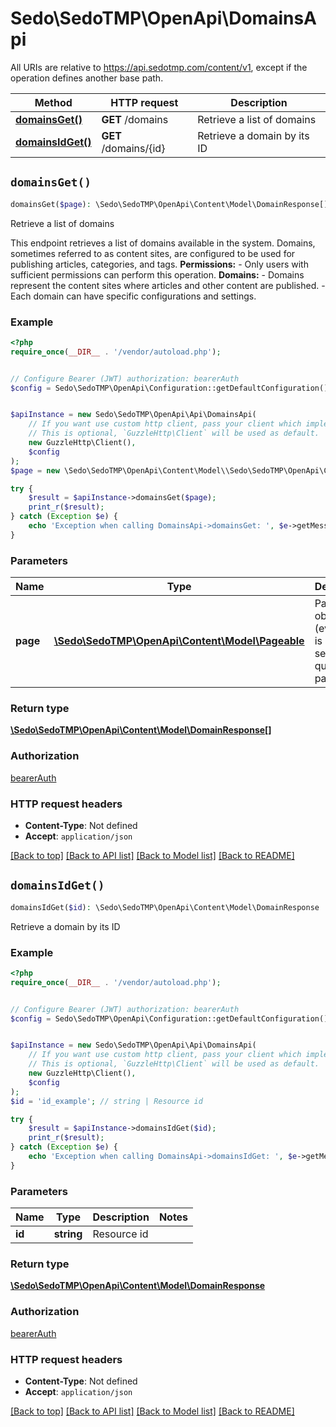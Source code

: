 # Sedo\SedoTMP\OpenApi\DomainsApi

All URIs are relative to https://api.sedotmp.com/content/v1, except if the operation defines another base path.

| Method | HTTP request | Description |
| ------------- | ------------- | ------------- |
| [**domainsGet()**](DomainsApi.md#domainsGet) | **GET** /domains | Retrieve a list of domains |
| [**domainsIdGet()**](DomainsApi.md#domainsIdGet) | **GET** /domains/{id} | Retrieve a domain by its ID |


## `domainsGet()`

```php
domainsGet($page): \Sedo\SedoTMP\OpenApi\Content\Model\DomainResponse[]
```

Retrieve a list of domains

This endpoint retrieves a list of domains available in the system. Domains, sometimes referred to as content sites, are configured to be used for publishing articles, categories, and tags.  **Permissions:** - Only users with sufficient permissions can perform this operation.  **Domains:** - Domains represent the content sites where articles and other content are published. - Each domain can have specific configurations and settings.

### Example

```php
<?php
require_once(__DIR__ . '/vendor/autoload.php');


// Configure Bearer (JWT) authorization: bearerAuth
$config = Sedo\SedoTMP\OpenApi\Configuration::getDefaultConfiguration()->setAccessToken('YOUR_ACCESS_TOKEN');


$apiInstance = new Sedo\SedoTMP\OpenApi\Api\DomainsApi(
    // If you want use custom http client, pass your client which implements `GuzzleHttp\ClientInterface`.
    // This is optional, `GuzzleHttp\Client` will be used as default.
    new GuzzleHttp\Client(),
    $config
);
$page = new \Sedo\SedoTMP\OpenApi\Content\Model\\Sedo\SedoTMP\OpenApi\Content\Model\Pageable(); // \Sedo\SedoTMP\OpenApi\Content\Model\Pageable | Pageable object (every key is a separate query parameter)

try {
    $result = $apiInstance->domainsGet($page);
    print_r($result);
} catch (Exception $e) {
    echo 'Exception when calling DomainsApi->domainsGet: ', $e->getMessage(), PHP_EOL;
}
```

### Parameters

| Name | Type | Description  | Notes |
| ------------- | ------------- | ------------- | ------------- |
| **page** | [**\Sedo\SedoTMP\OpenApi\Content\Model\Pageable**](../Model/.md)| Pageable object (every key is a separate query parameter) | [optional] |

### Return type

[**\Sedo\SedoTMP\OpenApi\Content\Model\DomainResponse[]**](../Model/DomainResponse.md)

### Authorization

[bearerAuth](../../README.md#bearerAuth)

### HTTP request headers

- **Content-Type**: Not defined
- **Accept**: `application/json`

[[Back to top]](#) [[Back to API list]](../../README.md#endpoints)
[[Back to Model list]](../../README.md#models)
[[Back to README]](../../README.md)

## `domainsIdGet()`

```php
domainsIdGet($id): \Sedo\SedoTMP\OpenApi\Content\Model\DomainResponse
```

Retrieve a domain by its ID

### Example

```php
<?php
require_once(__DIR__ . '/vendor/autoload.php');


// Configure Bearer (JWT) authorization: bearerAuth
$config = Sedo\SedoTMP\OpenApi\Configuration::getDefaultConfiguration()->setAccessToken('YOUR_ACCESS_TOKEN');


$apiInstance = new Sedo\SedoTMP\OpenApi\Api\DomainsApi(
    // If you want use custom http client, pass your client which implements `GuzzleHttp\ClientInterface`.
    // This is optional, `GuzzleHttp\Client` will be used as default.
    new GuzzleHttp\Client(),
    $config
);
$id = 'id_example'; // string | Resource id

try {
    $result = $apiInstance->domainsIdGet($id);
    print_r($result);
} catch (Exception $e) {
    echo 'Exception when calling DomainsApi->domainsIdGet: ', $e->getMessage(), PHP_EOL;
}
```

### Parameters

| Name | Type | Description  | Notes |
| ------------- | ------------- | ------------- | ------------- |
| **id** | **string**| Resource id | |

### Return type

[**\Sedo\SedoTMP\OpenApi\Content\Model\DomainResponse**](../Model/DomainResponse.md)

### Authorization

[bearerAuth](../../README.md#bearerAuth)

### HTTP request headers

- **Content-Type**: Not defined
- **Accept**: `application/json`

[[Back to top]](#) [[Back to API list]](../../README.md#endpoints)
[[Back to Model list]](../../README.md#models)
[[Back to README]](../../README.md)
